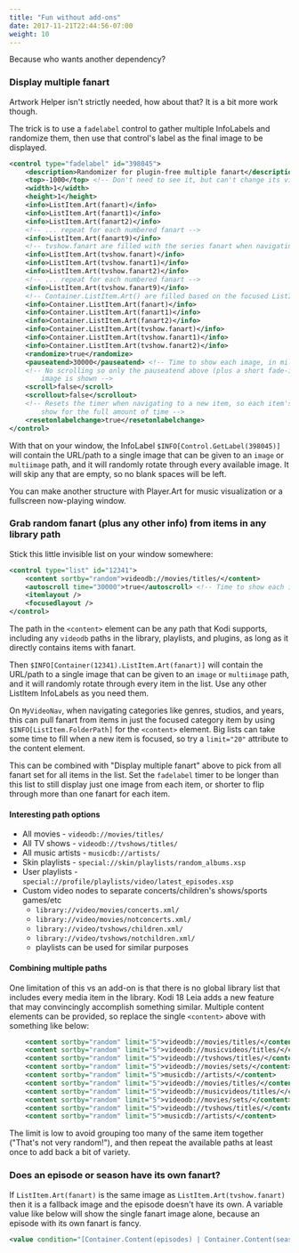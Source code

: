 ```yaml
---
title: "Fun without add-ons"
date: 2017-11-21T22:44:56-07:00
weight: 10
---
```


Because who wants another dependency?

### Display multiple fanart

Artwork Helper isn't strictly needed, how about that? It is a bit more work though.

The trick is to use a `fadelabel` control to gather multiple InfoLabels and randomize them,
then use that control's label as the final image to be displayed.

```xml
<control type="fadelabel" id="398045">
	<description>Randomizer for plugin-free multiple fanart</description>
	<top>-1000</top> <!-- Don't need to see it, but can't change its visibility. Put it off screen -->
	<width>1</width>
	<height>1</height>
	<info>ListItem.Art(fanart)</info>
	<info>ListItem.Art(fanart1)</info>
	<info>ListItem.Art(fanart2)</info>
	<!-- ... repeat for each numbered fanart -->
	<info>ListItem.Art(fanart9)</info>
	<!-- tvshow.fanart are filled with the series fanart when navigating season and episode lists -->
	<info>ListItem.Art(tvshow.fanart)</info>
	<info>ListItem.Art(tvshow.fanart1)</info>
	<info>ListItem.Art(tvshow.fanart2)</info>
	<!-- ... repeat for each numbered fanart -->
	<info>ListItem.Art(tvshow.fanart9)</info>
	<!-- Container.ListItem.Art() are filled based on the focused ListItem in the **focused container** in Leia -->
	<info>Container.ListItem.Art(fanart)</info>
	<info>Container.ListItem.Art(fanart1)</info>
	<info>Container.ListItem.Art(fanart2)</info>
	<info>Container.ListItem.Art(tvshow.fanart)</info>
	<info>Container.ListItem.Art(tvshow.fanart1)</info>
	<info>Container.ListItem.Art(tvshow.fanart2)</info>
	<randomize>true</randomize>
	<pauseatend>30000</pauseatend> <!-- Time to show each image, in milliseconds -->
	<!-- No scrolling so only the pauseatend above (plus a short fade-in) affects length of time each
		image is shown -->
	<scroll>false</scroll>
	<scrollout>false</scrollout>
	<!-- Resets the timer when navigating to a new item, so each item's first visible fanart will
		show for the full amount of time -->
	<resetonlabelchange>true</resetonlabelchange>
</control>
```

With that on your window, the InfoLabel `$INFO[Control.GetLabel(398045)]` will contain the URL/path
to a single image that can be given to an `image` or `multiimage` path, and it will randomly
rotate through every available image. It will skip any that are empty, so no blank spaces will be
left.

You can make another structure with Player.Art for music visualization or a fullscreen now-playing window.

### Grab random fanart (plus any other info) from items in any library path

Stick this little invisible list on your window somewhere:

```xml
<control type="list" id="12341">
	<content sortby="random">videodb://movies/titles/</content>
	<autoscroll time="30000">true</autoscroll> <!-- Time to show each image, in milliseconds -->
	<itemlayout />
	<focusedlayout />
</control>
```

The path in the `<content>` element can be any path that Kodi supports, including any  `videodb` paths
in the library, playlists, and plugins, as long as it directly contains items with fanart.

Then `$INFO[Container(12341).ListItem.Art(fanart)]` will contain the URL/path to a single image
that can be given to an `image` or `multiimage` path, and it will randomly rotate through every item
in the list. Use any other ListItem InfoLabels as you need them.

On `MyVideoNav`, when navigating categories like genres, studios, and years, this can pull fanart from items
in just the focused category item by using `$INFO[ListItem.FolderPath]` for the `<content>` element.
Big lists can take some time to fill when a new item is focused, so try a `limit="20"` attribute to the
content element.

This can be combined with "Display multiple fanart" above to pick from all fanart set for all items
in the list. Set the `fadelabel` timer to be longer than this list to still display just one image
from each item, or shorter to flip through more than one fanart for each item.

#### Interesting path options

- All movies - `videodb://movies/titles/`
- All TV shows - `videodb://tvshows/titles/`
- All music artists - `musicdb://artists/`
- Skin playlists - `special://skin/playlists/random_albums.xsp`
- User playlists - `special://profile/playlists/video/latest_episodes.xsp`
- Custom video nodes to separate concerts/children's shows/sports games/etc
  + `library://video/movies/concerts.xml/`
  + `library://video/movies/notconcerts.xml/`
  + `library://video/tvshows/children.xml/`
  + `library://video/tvshows/notchildren.xml/`
  - playlists can be used for similar purposes

#### Combining multiple paths

One limitation of this vs an add-on is that there is no global library list that includes
every media item in the library. Kodi 18 Leia adds a new feature that may convincingly accomplish
something similar. Multiple content elements can be provided, so replace the single `<content>`
above with something like below:

```xml
	<content sortby="random" limit="5">videodb://movies/titles/</content>
	<content sortby="random" limit="5">videodb://musicvideos/titles/</content>
	<content sortby="random" limit="5">videodb://tvshows/titles/</content>
	<content sortby="random" limit="5">videodb://movies/sets/</content>
	<content sortby="random" limit="5">musicdb://artists/</content>
	<content sortby="random" limit="5">videodb://movies/titles/</content>
	<content sortby="random" limit="5">videodb://musicvideos/titles/</content>
	<content sortby="random" limit="5">videodb://movies/sets/</content>
	<content sortby="random" limit="5">videodb://tvshows/titles/</content>
	<content sortby="random" limit="5">musicdb://artists/</content>
```

The limit is low to avoid grouping too many of the same item together ("That's not very random!"),
and then repeat the available paths at least once to add back a bit of variety.

### Does an episode or season have its own fanart?

If `ListItem.Art(fanart)` is the same image as `ListItem.Art(tvshow.fanart)` then it is a fallback
image and the episode doesn't have its own. A variable value like below will show the single fanart
image alone, because an episode with its own fanart is fancy.

```xml
<value condition="[Container.Content(episodes) | Container.Content(seasons)] + !String.IsEqual(ListItem.Art(tvshow.fanart), ListItem.Art(fanart))">$INFO[ListItem.Art(fanart)]</value>
```
